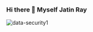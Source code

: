 ### Hi there 👋 Myself Jatin Ray 
![data-security1](https://github.com/jatinray99/jatinray99/assets/97835550/cf35d6d5-cbb7-4d79-822b-0ee17137c46e)

<!--
**jatinray99/jatinray99** is a ✨ _special_ ✨ repository because its `README.md` (this file) appears on your GitHub profile.

Here are some ideas to get you started:

- 🔭 I’m currently working on 
- 🌱 I’m currently learning ...
- 👯 I’m looking to collaborate on ...
- 🤔 I’m looking for help with ...
- 💬 Ask me about ...
📫 How to reach me: 
 Linkedin
 Leetcode
 Codechef
 Github
 Kaggle
- 😄 Pronouns: ...
- ⚡ Fun fact: ...
-->
